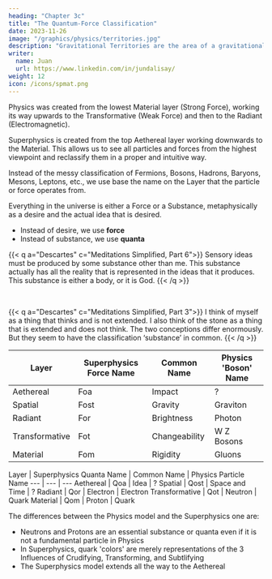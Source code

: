 ```yaml
---
heading: "Chapter 3c"
title: "The Quantum-Force Classification"
date: 2023-11-26
image: "/graphics/physics/territories.jpg"
description: "Gravitational Territories are the area of a gravitational signature"
writer:
  name: Juan
  url: https://www.linkedin.com/in/jundalisay/
weight: 12
icon: /icons/spmat.png
---
```



Physics was created from the lowest Material layer (Strong Force), working its way upwards to the Transformative (Weak Force) and then to the Radiant (Electromagnetic).

Superphysics is created from the top Aethereal layer working downwards to the Material. This allows us to see all particles and forces from the highest viewpoint and reclassify them in a proper and intuitive way.

Instead of the messy classification of Fermions, Bosons, Hadrons, Baryons, Mesons, Leptons, etc., we use base the name on the Layer that the particle or force operates from. 

Everything in the universe is either a Force or a Substance, metaphysically as a desire and the actual idea that is desired. 
- Instead of desire, we use **force**
- Instead of substance, we use **quanta**


{{< q a="Descartes" c="Meditations Simplified, Part 6">}}
Sensory ideas must be produced by some substance other than me. This substance actually has all the reality that is represented in the ideas that it produces. This substance is either a body, or it is God.
{{< /q >}}

<br>

{{< q a="Descartes" c="Meditations Simplified, Part 3">}}
I think of myself as a thing that thinks and is not extended. I also think of the stone as a thing that is extended and does not think. The two conceptions differ enormously. But they seem to have the classification ‘substance’ in common. 
{{< /q >}}



Layer | Superphysics Force Name | Common Name | Physics 'Boson' Name
--- | --- | --- | ---
Aethereal | Foa | Impact | ?
Spatial | Fost | Gravity | Graviton
Radiant | For  | Brightness | Photon
Transformative | Fot | Changeability | W Z Bosons
Material | Fom | Rigidity | Gluons

Layer | Superphysics Quanta Name | Common Name | Physics Particle Name
--- | --- | ---
Aethereal | Qoa | Idea | ? 
Spatial | Qost | Space and Time | ?
Radiant | Qor  | Electron | Electron
Transformative | Qot | Neutron | Quark
Material | Qom | Proton | Quark

The differences between the Physics model and the Superphysics one are:
- Neutrons and Protons are an essential substance or quanta even if it is not a fundamental particle in Physics
- In Superphysics, quark 'colors' are merely representations of the 3 Influences of Crudifying, Transforming, and Subtlifying   
- The Superphysics model extends all the way to the Aethereal
